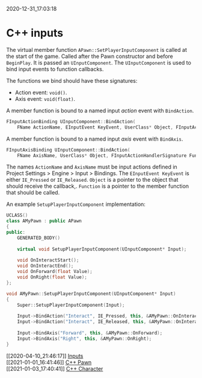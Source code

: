 2020-12-31_17:03:18

# C++ inputs

The virtual member function `APawn::SetPlayerInputComponent` is called at the start of the game.
Called after the Pawn constructor and before `BeginPlay`.
It is passed an `UInputComponent`.
The `UInputComponent` is used to bind input events to function callbacks.

The functions we bind should have these signatures:
- Action event: `void()`.
- Axis event: `void(float)`.

A member function is bound to a named input _action_ event with `BindAction`.
```cpp
FInputActionBinding UInputComponent::BindAction(
    FName ActionName, EInputEvent KeyEvent, UserClass* Object, FInputActionHandlerSignature Function);
```
A member function is bound to a named input _axis_ event with `BindAxis`.
```cpp
FInputAxisBinding UInputComponent::BindAction(
    FName AxisName, UserClass* Object, FInputActionHandlerSignature Function);
```

The names `ActionName` and `AxisName` must be input actions defined in Project Settings > Engine > Input > Bindings.
The `EInputEvent KeyEvent` is either `IE_Pressed` or `IE_Released`.
`Object` is a pointer to the object that should receive the callback,.
`Function` is a pointer to the member function that should be called.

An example `SetupPlayerInputComponent` implementation:
```cpp
UCLASS()
class AMyPawn : public APawn
{
public:
    GENERATED_BODY()
    
    virtual void SetupPlayerInputComponent(UInputComponent* Input);
    
    void OnInteractStart();
    void OnInteractEnd();
    void OnForward(float Value);
    void OnRight(float Value);
};

void AMyPawn::SetupPlayerInputComponent(UInputComponent* Input)
{
    Super::SetupPlayerInputComponent(Input);
    
    Input->BindAction("Interact", IE_Pressed, this, &AMyPawn::OnInteractStart);
    Input->BindAction("Interact", IE_Released, this, &AMyPawn::OnInteractEnd);
    
    Input->BindAxis("Forward", this, &AMyPawn::OnForward);
    Input->BindAxis("Right", this, &AMyPawn::OnRight);
}
```

[[2020-04-10_21:46:17]] [Inputs](./Inputs.md)  
[[2021-01-01_16:41:46]] [C++ Pawn](./C++%20Pawn.md)  
[[2021-01-03_17:40:41]] [C++ Character](./C++%20Character.md)  
